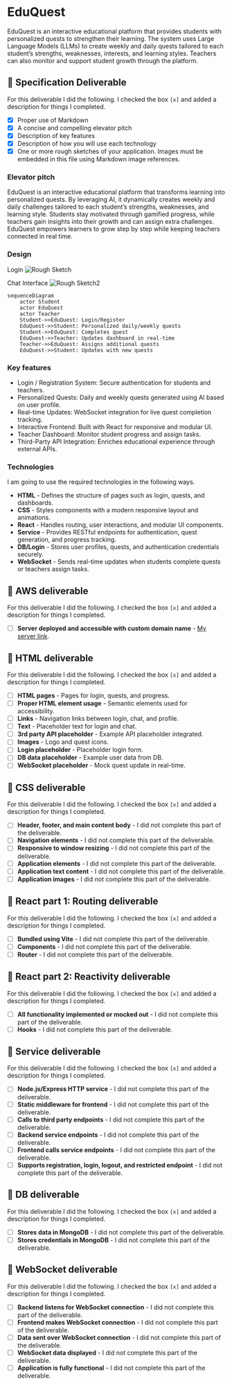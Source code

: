 # EduQuest

EduQuest is an interactive educational platform that provides students with personalized quests to strengthen their learning. The system uses Large Language Models (LLMs) to create weekly and daily quests tailored to each student’s strengths, weaknesses, interests, and learning styles. Teachers can also monitor and support student growth through the platform.

## 🚀 Specification Deliverable

For this deliverable I did the following. I checked the box `[x]` and added a description for things I completed.

- [x] Proper use of Markdown
- [x] A concise and compelling elevator pitch
- [x] Description of key features
- [x] Description of how you will use each technology
- [x] One or more rough sketches of your application. Images must be embedded in this file using Markdown image references.

### Elevator pitch

EduQuest is an interactive educational platform that transforms learning into personalized quests. By leveraging AI, it dynamically creates weekly and daily challenges tailored to each student’s strengths, weaknesses, and learning style. Students stay motivated through gamified progress, while teachers gain insights into their growth and can assign extra challenges. EduQuest empowers learners to grow step by step while keeping teachers connected in real time.

### Design

Login
![Rough Sketch](rouch_sketch.JPG)

Chat Interface
![Rough Sketch2](rough_sketch2.JPG)

```mermaid
sequenceDiagram
    actor Student
    actor EduQuest
    actor Teacher
    Student->>EduQuest: Login/Register
    EduQuest->>Student: Personalized daily/weekly quests
    Student->>EduQuest: Completes quest
    EduQuest->>Teacher: Updates dashboard in real-time
    Teacher->>EduQuest: Assigns additional quests
    EduQuest->>Student: Updates with new quests
```

### Key features

- Login / Registration System: Secure authentication for students and teachers.
- Personalized Quests: Daily and weekly quests generated using AI based on user profile.
- Real-time Updates: WebSocket integration for live quest completion tracking.
- Interactive Frontend: Built with React for responsive and modular UI.
- Teacher Dashboard: Monitor student progress and assign tasks.
- Third-Party API Integration: Enriches educational experience through external APIs.

### Technologies

I am going to use the required technologies in the following ways.

- **HTML** - Defines the structure of pages such as login, quests, and dashboards.
- **CSS** - Styles components with a modern responsive layout and animations.
- **React** - Handles routing, user interactions, and modular UI components.
- **Service** - Provides RESTful endpoints for authentication, quest generation, and progress tracking.
- **DB/Login** - Stores user profiles, quests, and authentication credentials securely.
- **WebSocket** - Sends real-time updates when students complete quests or teachers assign tasks.

## 🚀 AWS deliverable

For this deliverable I did the following. I checked the box `[x]` and added a description for things I completed.

- [ ] **Server deployed and accessible with custom domain name** - [My server link](https://yourdomainnamehere.click).

## 🚀 HTML deliverable

For this deliverable I did the following. I checked the box `[x]` and added a description for things I completed.

- [ ] **HTML pages** - Pages for login, quests, and progress.
- [ ] **Proper HTML element usage** - Semantic elements used for accessibility.
- [ ] **Links** - Navigation links between login, chat, and profile.
- [ ] **Text** - Placeholder text for login and chat.
- [ ] **3rd party API placeholder** - Example API placeholder integrated.
- [ ] **Images** - Logo and quest icons.
- [ ] **Login placeholder** - Placeholder login form.
- [ ] **DB data placeholder** - Example user data from DB.
- [ ] **WebSocket placeholder** - Mock quest update in real-time.

## 🚀 CSS deliverable

For this deliverable I did the following. I checked the box `[x]` and added a description for things I completed.

- [ ] **Header, footer, and main content body** - I did not complete this part of the deliverable.
- [ ] **Navigation elements** - I did not complete this part of the deliverable.
- [ ] **Responsive to window resizing** - I did not complete this part of the deliverable.
- [ ] **Application elements** - I did not complete this part of the deliverable.
- [ ] **Application text content** - I did not complete this part of the deliverable.
- [ ] **Application images** - I did not complete this part of the deliverable.

## 🚀 React part 1: Routing deliverable

For this deliverable I did the following. I checked the box `[x]` and added a description for things I completed.

- [ ] **Bundled using Vite** - I did not complete this part of the deliverable.
- [ ] **Components** - I did not complete this part of the deliverable.
- [ ] **Router** - I did not complete this part of the deliverable.

## 🚀 React part 2: Reactivity deliverable

For this deliverable I did the following. I checked the box `[x]` and added a description for things I completed.

- [ ] **All functionality implemented or mocked out** - I did not complete this part of the deliverable.
- [ ] **Hooks** - I did not complete this part of the deliverable.

## 🚀 Service deliverable

For this deliverable I did the following. I checked the box `[x]` and added a description for things I completed.

- [ ] **Node.js/Express HTTP service** - I did not complete this part of the deliverable.
- [ ] **Static middleware for frontend** - I did not complete this part of the deliverable.
- [ ] **Calls to third party endpoints** - I did not complete this part of the deliverable.
- [ ] **Backend service endpoints** - I did not complete this part of the deliverable.
- [ ] **Frontend calls service endpoints** - I did not complete this part of the deliverable.
- [ ] **Supports registration, login, logout, and restricted endpoint** - I did not complete this part of the deliverable.

## 🚀 DB deliverable

For this deliverable I did the following. I checked the box `[x]` and added a description for things I completed.

- [ ] **Stores data in MongoDB** - I did not complete this part of the deliverable.
- [ ] **Stores credentials in MongoDB** - I did not complete this part of the deliverable.

## 🚀 WebSocket deliverable

For this deliverable I did the following. I checked the box `[x]` and added a description for things I completed.

- [ ] **Backend listens for WebSocket connection** - I did not complete this part of the deliverable.
- [ ] **Frontend makes WebSocket connection** - I did not complete this part of the deliverable.
- [ ] **Data sent over WebSocket connection** - I did not complete this part of the deliverable.
- [ ] **WebSocket data displayed** - I did not complete this part of the deliverable.
- [ ] **Application is fully functional** - I did not complete this part of the deliverable.
